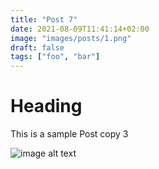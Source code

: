 ```yaml
---
title: "Post 7"
date: 2021-08-09T11:41:14+02:00
image: "images/posts/1.png"
draft: false
tags: ["foo", "bar"]
---
```


# Heading
This is a sample Post copy 3

![image alt text](/images/posts/1.png)